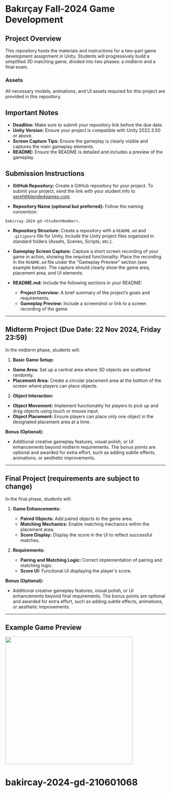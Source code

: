 # Bakırçay Fall-2024 Game Development

## Project Overview
This repository hosts the materials and instructions for a two-part game development assignment in Unity. Students will progressively build a simplified 3D matching game, divided into two phases: a midterm and a final exam.

### Assets
All necessary models, animations, and UI assets required for this project are provided in this repository.

## Important Notes
- **Deadline:** Make sure to submit your repository link before the due date.
- **Unity Version:** Ensure your project is compatible with Unity 2022.3.50 or above.
- **Screen Capture Tips:** Ensure the gameplay is clearly visible and captures the main gameplay elements.
- **README:** Ensure the README is detailed and includes a preview of the gameplay.

## Submission Instructions
- **GitHub Repository:** Create a GitHub repository for your project. To submit your project, send the link with your student info to [seref@blendedgames.com](mailto:seref@blendedgames.com).
  
- **Repository Name (optional but preferred):** Follow the naming convention: 
```
bakircay-2024-gd-<StudentNumber>.
```

- **Repository Structure:** Create a repository with a `README.md` and `.gitignore` file for Unity. Include the Unity project files organized in standard folders (Assets, Scenes, Scripts, etc.).

- **Gameplay Screen Capture:** Capture a short screen recording of your game in action, showing the required functionality. Place the recording in the `README.md` file under the "Gameplay Preview" section (see example below). The capture should clearly show the game area, placement area, and UI elements.

- **README.md:** Include the following sections in your README:
  - **Project Overview:** A brief summary of the project’s goals and requirements.
  - **Gameplay Preview:** Include a screenshot or link to a screen recording of the game.

---

## Midterm Project (Due Date: 22 Nov 2024, Friday 23:59)
In the midterm phase, students will:

1. **Basic Game Setup:**
 - **Game Area:** Set up a central area where 3D objects are scattered randomly.
 - **Placement Area:** Create a circular placement area at the bottom of the screen where players can place objects.

2. **Object Interaction:**
 - **Object Movement:** Implement functionality for players to pick up and drag objects using touch or mouse input.
 - **Object Placement:** Ensure players can place only one object in the designated placement area at a time.

  **Bonus (Optional):**	
  - Additional creative gameplay features, visual polish, or UI enhancements beyond midterm requirements. The bonus points are optional and awarded for extra effort, such as adding subtle effects, animations, or aesthetic improvements.

--- 

## Final Project (requirements are subject to change)
In the final phase, students will:

1. **Game Enhancements:**
   - **Paired Objects:** Add paired objects to the game area.
   - **Matching Mechanics:** Enable matching mechanics within the placement area.
   - **Score Display:** Display the score in the UI to reflect successful matches.

2. **Requirements:**
   - **Pairing and Matching Logic:** Correct implementation of pairing and matching logic.
   - **Score UI:** Functional UI displaying the player's score.

**Bonus (Optional):**	
- Additional creative gameplay features, visual polish, or UI enhancements beyond final requirements. The bonus points are optional and awarded for extra effort, such as adding subtle effects, animations, or aesthetic improvements.

---

## Example Game Preview

 <img src="https://github.com/user-attachments/assets/2ecd843d-acbf-4518-ab2a-397911527278" width="400"> 

# bakircay-2024-gd-210601068
